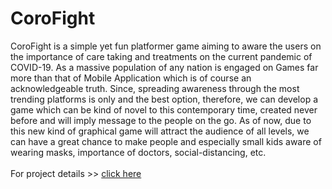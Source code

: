 # CoroFight
CoroFight is a simple yet fun platformer game aiming to aware the users on the importance of care taking and treatments on the current pandemic of COVID-19. As a massive population of any nation is engaged on Games far more than that of Mobile Application which is of course an acknowledgeable truth. Since, spreading awareness through the most trending platforms is only and the best option, therefore, we can develop a game which can be kind of novel to this contemporary time, created never before and will imply message to the people on the go. As of now, due to this new kind of graphical game will attract the audience of all levels, we can have a great chance to make people and especially small kids aware of wearing masks, importance of doctors, social-distancing, etc.
<br><br>
For project details >> <a href="https://github.com/SahilSonawaneOfficial/CoroFight/blob/master/project_details.pdf">click here<a>
<br><br>
